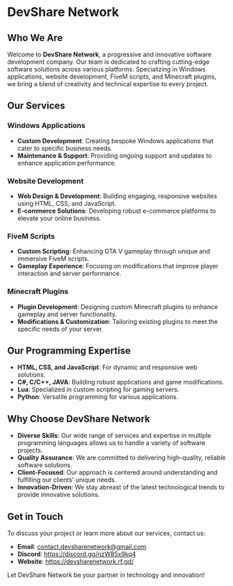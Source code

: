 # DevShare Network

## Who We Are
Welcome to **DevShare Network**, a progressive and innovative software development company. Our team is dedicated to crafting cutting-edge software solutions across various platforms. Specializing in Windows applications, website development, FiveM scripts, and Minecraft plugins, we bring a blend of creativity and technical expertise to every project.

## Our Services

### Windows Applications
- **Custom Development**: Creating bespoke Windows applications that cater to specific business needs.
- **Maintenance & Support**: Providing ongoing support and updates to enhance application performance.

### Website Development
- **Web Design & Development**: Building engaging, responsive websites using HTML, CSS, and JavaScript.
- **E-commerce Solutions**: Developing robust e-commerce platforms to elevate your online business.

### FiveM Scripts
- **Custom Scripting**: Enhancing GTA V gameplay through unique and immersive FiveM scripts.
- **Gameplay Experience**: Focusing on modifications that improve player interaction and server performance.

### Minecraft Plugins
- **Plugin Development**: Designing custom Minecraft plugins to enhance gameplay and server functionality.
- **Modifications & Customization**: Tailoring existing plugins to meet the specific needs of your server.

## Our Programming Expertise
- **HTML, CSS, and JavaScript**: For dynamic and responsive web solutions.
- **C#, C/C++, JAVA**: Building robust applications and game modifications.
- **Lua**: Specialized in custom scripting for gaming servers.
- **Python**: Versatile programming for various applications.

## Why Choose DevShare Network
- **Diverse Skills**: Our wide range of services and expertise in multiple programming languages allows us to handle a variety of software projects.
- **Quality Assurance**: We are committed to delivering high-quality, reliable software solutions.
- **Client-Focused**: Our approach is centered around understanding and fulfilling our clients' unique needs.
- **Innovation-Driven**: We stay abreast of the latest technological trends to provide innovative solutions.

## Get in Touch
To discuss your project or learn more about our services, contact us:

- **Email**: contact.devsharenetwork@gmail.com
- **Discord**: https://discord.gg/nzW85x9kq4
- **Website**: https://devsharenetwork.rf.gd/

Let DevShare Network be your partner in technology and innovation!

